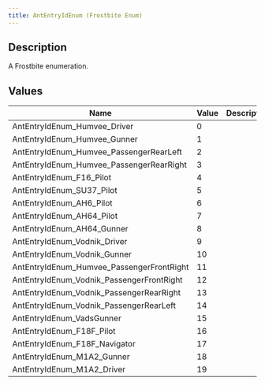 ```yaml
---
title: AntEntryIdEnum (Frostbite Enum)
---
```

## Description

A Frostbite enumeration.

## Values

| Name                                        | Value | Description |
| ------------------------------------------- | ----- | ----------- |
| AntEntryIdEnum\_Humvee\_Driver              | 0     |             |
| AntEntryIdEnum\_Humvee\_Gunner              | 1     |             |
| AntEntryIdEnum\_Humvee\_PassengerRearLeft   | 2     |             |
| AntEntryIdEnum\_Humvee\_PassengerRearRight  | 3     |             |
| AntEntryIdEnum\_F16\_Pilot                  | 4     |             |
| AntEntryIdEnum\_SU37\_Pilot                 | 5     |             |
| AntEntryIdEnum\_AH6\_Pilot                  | 6     |             |
| AntEntryIdEnum\_AH64\_Pilot                 | 7     |             |
| AntEntryIdEnum\_AH64\_Gunner                | 8     |             |
| AntEntryIdEnum\_Vodnik\_Driver              | 9     |             |
| AntEntryIdEnum\_Vodnik\_Gunner              | 10    |             |
| AntEntryIdEnum\_Humvee\_PassengerFrontRight | 11    |             |
| AntEntryIdEnum\_Vodnik\_PassengerFrontRight | 12    |             |
| AntEntryIdEnum\_Vodnik\_PassengerRearRight  | 13    |             |
| AntEntryIdEnum\_Vodnik\_PassengerRearLeft   | 14    |             |
| AntEntryIdEnum\_VadsGunner                  | 15    |             |
| AntEntryIdEnum\_F18F\_Pilot                 | 16    |             |
| AntEntryIdEnum\_F18F\_Navigator             | 17    |             |
| AntEntryIdEnum\_M1A2\_Gunner                | 18    |             |
| AntEntryIdEnum\_M1A2\_Driver                | 19    |             |
